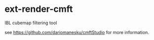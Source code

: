 # ext-render-cmft
IBL cubemap filtering tool

see https://github.com/dariomanesku/cmftStudio for more information.
